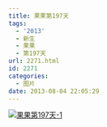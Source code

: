 ```yaml
---
title: 果果第197天
tags:
  - '2013'
  - 新生
  - 果果
  - 第197天
url: 2271.html
id: 2271
categories:
  - 图片
date: 2013-08-04 22:05:29
---
```


[![](http://photo.guolaijie.com/rooufer/uploads/2013/08/果果第197天-1.jpg "果果第197天-1")](http://photo.guolaijie.com/rooufer/uploads/2013/08/果果第197天-1.jpg)